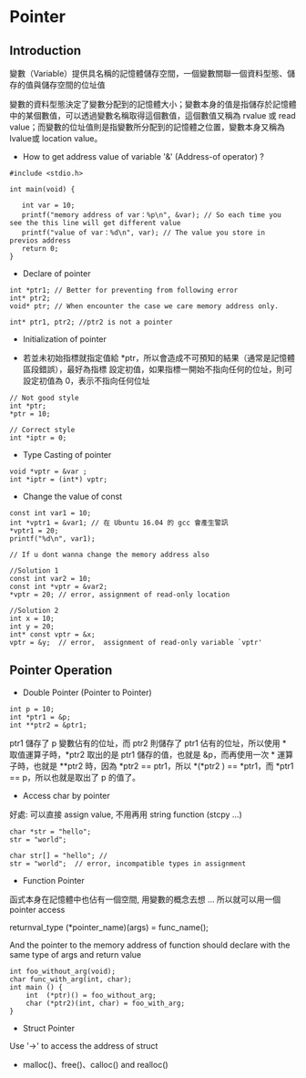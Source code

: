 # Pointer

## Introduction
 變數（Variable）提供具名稱的記憶體儲存空間，一個變數關聯一個資料型態、儲存的值與儲存空間的位址值
 
 變數的資料型態決定了變數分配到的記憶體大小；變數本身的值是指儲存於記憶體中的某個數值，可以透過變數名稱取得這個數值，這個數值又稱為 rvalue 或 read value；而變數的位址值則是指變數所分配到的記憶體之位置，變數本身又稱為 lvalue或 location value。
 
 * How to get address value of variable '&' (Address-of operator) ?
 ```
#include <stdio.h>

int main(void) {

    int var = 10;
    printf("memory address of var：%p\n", &var); // So each time you see the this line will get different value
    printf("value of var：%d\n", var); // The value you store in previos address
    return 0;
}
```

* Declare of pointer
```
int *ptr1; // Better for preventing from following error
int* ptr2;
void* ptr; // When encounter the case we care memory address only.
```

```
int* ptr1, ptr2; //ptr2 is not a pointer
```

* Initialization of pointer
- 若並未初始指標就指定值給 *ptr，所以會造成不可預知的結果（通常是記憶體區段錯誤），最好為指標 設定初值，如果指標一開始不指向任何的位址，則可設定初值為 0，表示不指向任何位址

```
// Not good style
int *ptr; 
*ptr = 10;

// Correct style
int *iptr = 0;
```
* Type Casting of pointer
```
void *vptr = &var ;
int *iptr = (int*) vptr;
```

* Change the value of const
```
const int var1 = 10;
int *vptr1 = &var1; // 在 Ubuntu 16.04 的 gcc 會產生警訊
*vptr1 = 20;
printf("%d\n", var1);

// If u dont wanna change the memory address also

//Solution 1
const int var2 = 10;
const int *vptr = &var2;
*vptr = 20; // error, assignment of read-only location 

//Solution 2
int x = 10;
int y = 20;
int* const vptr = &x;
vptr = &y;  // error,  assignment of read-only variable `vptr'
```

## Pointer Operation

* Double Pointer (Pointer to Pointer) 
```
int p = 10;
int *ptr1 = &p;
int **ptr2 = &ptr1;
```
ptr1 儲存了 p 變數佔有的位址，而 ptr2 則儲存了 ptr1 佔有的位址，所以使用 * 取值運算子時，*ptr2 取出的是 ptr1 儲存的值，也就是 &p，而再使用一次 * 運算子時，也就是 **ptr2 時，因為 *ptr2 == ptr1，所以 *(*ptr2 ) == *ptr1，而 *ptr1 == p，所以也就是取出了 p 的值了。

* Access char by pointer

好處: 可以直接 assign value, 不用再用 string function (stcpy ...)
```
char *str = "hello";
str = "world";

char str[] = "hello"; // 
str = "world";  // error, incompatible types in assignment
```
* Function Pointer

函式本身在記憶體中也佔有一個空間, 用變數的概念去想 ... 所以就可以用一個 pointer access

returnval_type (*pointer_name)(args) = func_name(); 

And the pointer to the memory address of function should declare with the same type of args and return value

```
int foo_without_arg(void);
char func_with_arg(int, char);
int main () {
    int  (*ptr)() = foo_without_arg;
    char (*ptr2)(int, char) = foo_with_arg; 
}
```

* Struct Pointer

Use '->' to access the address of struct

* malloc()、free()、calloc() and realloc()


